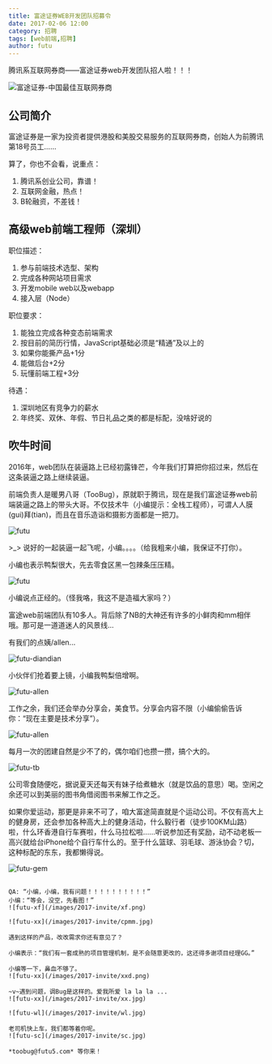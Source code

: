 ```yaml
---
title: 富途证券WEB开发团队招募令
date: 2017-02-06 12:00
category: 招聘
tags: [web前端,招聘]
author: futu
---
```


腾讯系互联网券商——富途证券web开发团队招人啦！！！

![富途证券-中国最佳互联网券商](/images/2017-invite/futu.jpg)

## 公司简介

富途证券是一家为投资者提供港股和美股交易服务的互联网券商，创始人为前腾讯第18号员工……

算了，你也不会看，说重点：

1. 腾讯系创业公司，靠谱！
2. 互联网金融，热点！
3. B轮融资，不差钱！

## 高级web前端工程师（深圳）

职位描述：
1. 参与前端技术选型、架构
2. 完成各种网站项目需求
3. 开发mobile web以及webapp
4. 接入层（Node）

职位要求：
1. 能独立完成各种变态前端需求
2. 按目前的简历行情，JavaScript基础必须是“精通”及以上的
3. 如果你能撕产品+1分
4. 能做后台+2分
5. 玩懂前端工程+3分

待遇：
1. 深圳地区有竞争力的薪水
2. 年终奖、双休、年假、节日礼品之类的都是标配，没啥好说的

<!-- more -->

## 吹牛时间

2016年，web团队在装逼路上已经初露锋芒，今年我们打算把你招过来，然后在这条装逼之路上继续装逼。

前端负责人是暖男八哥（TooBug），原就职于腾讯，现在是我们富途证券web前端装逼之路上的带头大哥。不仅技术牛（小编提示：全栈工程师），可谓人人膜(gui)拜(tian)，而且在音乐造诣和摄影方面都是一把刀。

![futu](/images/2017-invite/zb.jpg)

\>_\> 说好的一起装逼一起飞呢，小编。。。。（给我粗来小编，我保证不打你）。

小编也表示鸭梨很大，先去零食区黑一包辣条压压精。

![futu](/images/2017-invite/lt.jpg)

小编说点正经的。（怪我咯，我这不是造福大家吗？）

富途web前端团队有10多人。背后除了NB的大神还有许多的小鲜肉和mm相伴哦。那可是一道道迷人的风景线...

有我们的点姨/allen...

![futu-diandian](/images/2017-invite/pp.jpg)

小伙伴们抢着要上镜，小编我鸭梨倍增啊。

![futu-allen](/images/2017-invite/1-1.jpg)

工作之余，我们还会举办分享会，美食节。分享会内容不限（小编偷偷告诉你：“现在主要是技术分享”）。

![futu-allen](/images/2017-invite/fxh.jpg)

每月一次的团建自然是少不了的，偶尔咱们也攒一攒，搞个大的。

![futu-tb](/images/2017-invite/tb.jpg)

公司零食随便吃，据说夏天还每天有妹子给煮糖水（就是饮品的意思）喝。空闲之余还可以到美丽的图书角借阅图书来解工作之乏。

如果你爱运动，那更是非来不可了，咱大富途简直就是个运动公司。不仅有高大上的健身房，还会参加各种高大上的健身活动，什么毅行者（徒步100KM山路）啦，什么环香港自行车赛啦，什么马拉松啦……听说参加还有奖励，动不动老板一高兴就给台iPhone给个自行车什么的。至于什么篮球、羽毛球、游泳协会？切，这种标配的东东，我都懒得说。

![futu-gem](/images/2017-invite/gem.jpg)


~~~~~~~~~~~~~~~美丽的分割线~~~~~~~~~~~~~~~~~~~~~~

QA: “小编，小编，我有问题！！！！！！！！！！”
小编：“等会，没空，先看图！”
![futu-xf](/images/2017-invite/xf.png)

![futu-xx](/images/2017-invite/cpmm.jpg)

遇到这样的产品，改改需求你还有意见了？

小编表示：“我们有一套成熟的项目管理机制，是不会随意更改的，这还得多谢项目经理GG。”

小编等一下，鼻血不够了。
![futu-xx](/images/2017-invite/xxd.png)

~v~遇到问题，调Bug是这样的。爱我所爱 la la la ...
![futu-xx](/images/2017-invite/xx.jpg)

![futu-wl](/images/2017-invite/wl.jpg)

老司机快上车，我们都等着你呢。
![futu-sc](/images/2017-invite/sc.jpg)

*toobug@futu5.com* 等你来！
